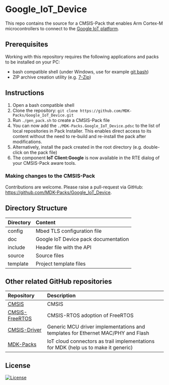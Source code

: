 # Google_IoT_Device
This repo contains the source for a CMSIS-Pack that enables Arm Cortex-M microcontrollers to connect to the [Google IoT platform](https://cloud.google.com/solutions/iot/).

## Prerequisites
Working with this repository requires the following applications and packs to be installed on your PC:
- bash compatible shell (under Windows, use for example [git bash](https://gitforwindows.org/))
- ZIP archive creation utility (e.g. [7-Zip](https://www.7-zip.org/))

## Instructions
1. Open a bash compatible shell
2. Clone the repository: `git clone https://github.com/MDK-Packs/Google_IoT_Device.git`
3. Run `./gen_pack.sh` to create a CMSIS-Pack file
5. You can now add the `./MDK-Packs.Google_IoT_Device.pdsc` to the list of local repositories in Pack Installer. This enables direct access to its content without the need to re-build and re-install the pack after modifications.
4. Alternatively, install the pack created in the root directory (e.g. double-click on the pack file)
5. The component **IoT Client:Google** is now available in the RTE dialog of your CMSIS-Pack aware tools.

### Making changes to the CMSIS-Pack
Contributions are welcome. Please raise a pull-request via GitHub: https://github.com/MDK-Packs/Google_IoT_Device.

## Directory Structure

| Directory          | Content                                             |
|:-------------------|:----------------------------------------------------|
| config             | Mbed TLS configuration file              |
| doc                | Google IoT Device pack documentation     |
| include            | Header file with the API                 |
| source             | Source files                             |
| template           | Project template files                   |

## Other related GitHub repositories

| Repository                  | Description                                               |
|:--------------------------- |:--------------------------------------------------------- |
| [CMSIS](https://github.com/ARM-software/cmsis_5)                 | CMSIS                                                                             |
| [CMSIS-FreeRTOS](https://github.com/arm-software/CMSIS-FreeRTOS) | CMSIS-RTOS adoption of FreeRTOS                                                   |
| [CMSIS-Driver](https://github.com/arm-software/CMSIS-Driver)     | Generic MCU driver implementations and templates for Ethernet MAC/PHY and Flash   |
| [MDK-Packs](https://github.com/mdk-packs)                        | IoT cloud connectors as trail implementations for MDK (help us to make it generic)|

## License
[![License](https://img.shields.io/badge/License-Apache%202.0-blue.svg)](https://opensource.org/licenses/Apache-2.0)
